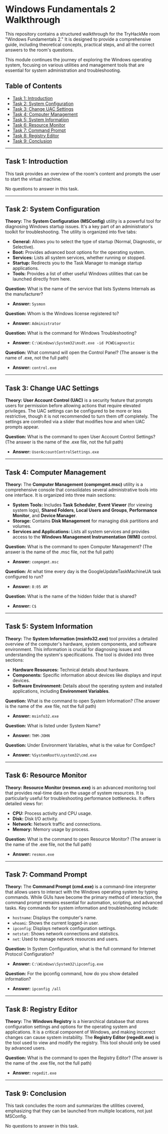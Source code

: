 # Windows Fundamentals 2 Walkthrough

This repository contains a structured walkthrough for the TryHackMe room "Windows Fundamentals 2." It is designed to provide a comprehensive guide, including theoretical concepts, practical steps, and all the correct answers to the room's questions.

This module continues the journey of exploring the Windows operating system, focusing on various utilities and management tools that are essential for system administration and troubleshooting.

## Table of Contents
- [Task 1: Introduction](#task-1-introduction)
- [Task 2: System Configuration](#task-2-system-configuration)
- [Task 3: Change UAC Settings](#task-3-change-uac-settings)
- [Task 4: Computer Management](#task-4-computer-management)
- [Task 5: System Information](#task-5-system-information)
- [Task 6: Resource Monitor](#task-6-resource-monitor)
- [Task 7: Command Prompt](#task-7-command-prompt)
- [Task 8: Registry Editor](#task-8-registry-editor)
- [Task 9: Conclusion](#task-9-conclusion)

---

## Task 1: Introduction

This task provides an overview of the room's content and prompts the user to start the virtual machine.

No questions to answer in this task.

---

## Task 2: System Configuration

**Theory:**
The **System Configuration (MSConfig)** utility is a powerful tool for diagnosing Windows startup issues. It's a key part of an administrator's toolkit for troubleshooting. The utility is organized into five tabs:
- **General:** Allows you to select the type of startup (Normal, Diagnostic, or Selective).
- **Boot:** Provides advanced boot options for the operating system.
- **Services:** Lists all system services, whether running or stopped.
- **Startup:** Redirects you to the Task Manager to manage startup applications.
- **Tools:** Provides a list of other useful Windows utilities that can be launched directly from here.

**Question:** What is the name of the service that lists Systems Internals as the manufacturer?
- **Answer:** `Sysmon`

**Question:** Whom is the Windows license registered to?
- **Answer:** `Administrator`

**Question:** What is the command for Windows Troubleshooting?
- **Answer:** `C:\Windows\System32\msdt.exe -id PCWDiagnostic`

**Question:** What command will open the Control Panel? (The answer is the name of .exe, not the full path)
- **Answer:** `control.exe`

---

## Task 3: Change UAC Settings

**Theory:**
**User Account Control (UAC)** is a security feature that prompts users for permission before allowing actions that require elevated privileges. The UAC settings can be configured to be more or less restrictive, though it is not recommended to turn them off completely. The settings are controlled via a slider that modifies how and when UAC prompts appear.

**Question:** What is the command to open User Account Control Settings? (The answer is the name of the .exe file, not the full path)
- **Answer:** `UserAccountControlSettings.exe`

---

## Task 4: Computer Management

**Theory:**
The **Computer Management (compmgmt.msc)** utility is a comprehensive console that consolidates several administrative tools into one interface. It is organized into three main sections:
- **System Tools:** Includes **Task Scheduler**, **Event Viewer** (for viewing system logs), **Shared Folders**, **Local Users and Groups**, **Performance Monitor**, and **Device Manager**.
- **Storage:** Contains **Disk Management** for managing disk partitions and volumes.
- **Services and Applications:** Lists all system services and provides access to the **Windows Management Instrumentation (WMI)** control.

**Question:** What is the command to open Computer Management? (The answer is the name of the .msc file, not the full path)
- **Answer:** `compmgmt.msc`

**Question:** At what time every day is the GoogleUpdateTaskMachineUA task configured to run?
- **Answer:** `8:05 AM`

**Question:** What is the name of the hidden folder that is shared?
- **Answer:** `C$`

---

## Task 5: System Information

**Theory:**
The **System Information (msinfo32.exe)** tool provides a detailed overview of the computer's hardware, system components, and software environment. This information is crucial for diagnosing issues and understanding the system's specifications. The tool is divided into three sections:
- **Hardware Resources:** Technical details about hardware.
- **Components:** Specific information about devices like displays and input devices.
- **Software Environment:** Details about the operating system and installed applications, including **Environment Variables**.

**Question:** What is the command to open System Information? (The answer is the name of the .exe file, not the full path)
- **Answer:** `msinfo32.exe`

**Question:** What is listed under System Name?
- **Answer:** `THM-JOHN`

**Question:** Under Environment Variables, what is the value for ComSpec?
- **Answer:** `%SystemRoot%\system32\cmd.exe`

---

## Task 6: Resource Monitor

**Theory:**
**Resource Monitor (resmon.exe)** is an advanced monitoring tool that provides real-time data on the usage of system resources. It is particularly useful for troubleshooting performance bottlenecks. It offers detailed views for:
- **CPU:** Process activity and CPU usage.
- **Disk:** Disk I/O activity.
- **Network:** Network traffic and connections.
- **Memory:** Memory usage by process.

**Question:** What is the command to open Resource Monitor? (The answer is the name of the .exe file, not the full path)
- **Answer:** `resmon.exe`

---

## Task 7: Command Prompt

**Theory:**
The **Command Prompt (cmd.exe)** is a command-line interpreter that allows users to interact with the Windows operating system by typing commands. While GUIs have become the primary method of interaction, the command prompt remains essential for automation, scripting, and advanced tasks. Key commands for system information and troubleshooting include:
- `hostname`: Displays the computer's name.
- `whoami`: Shows the current logged-in user.
- `ipconfig`: Displays network configuration settings.
- `netstat`: Shows network connections and statistics.
- `net`: Used to manage network resources and users.

**Question:** In System Configuration, what is the full command for Internet Protocol Configuration?
- **Answer:** `C:\Windows\System32\ipconfig.exe`

**Question:** For the ipconfig command, how do you show detailed information?
- **Answer:** `ipconfig /all`

---

## Task 8: Registry Editor

**Theory:**
The **Windows Registry** is a hierarchical database that stores configuration settings and options for the operating system and applications. It is a critical component of Windows, and making incorrect changes can cause system instability. The **Registry Editor (regedit.exe)** is the tool used to view and modify the registry. This tool should only be used by advanced users.

**Question:** What is the command to open the Registry Editor? (The answer is the name of the .exe file, not the full path)
- **Answer:** `regedit.exe`

---

## Task 9: Conclusion

This task concludes the room and summarizes the utilities covered, emphasizing that they can be launched from multiple locations, not just MSConfig.

No questions to answer in this task.
